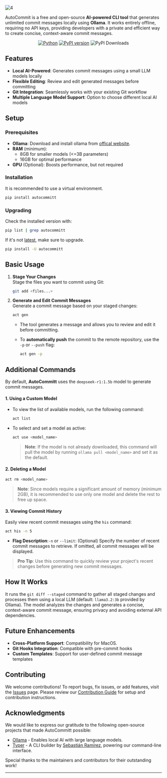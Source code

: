 ![4](https://github.com/user-attachments/assets/b2a26ff4-9261-4872-aceb-a7d9e803e972)



AutoCommit is a free and open-source **AI-powered CLI tool** that generates unlimited commit messages locally using **Ollama**. It works entirely offline, requiring no API keys, providing developers with a private and efficient way to create concise, context-aware commit messages.

<div align="center">

[![Python](https://img.shields.io/badge/python-3.10%2B-blue)](https://www.python.org/downloads/)
[![PyPI version](https://badge.fury.io/py/autocommitt.svg)](https://badge.fury.io/py/autocommitt)
![PyPI Downloads](https://static.pepy.tech/badge/autocommitt)

</div>

## Features

- **Local AI-Powered**: Generates commit messages using a small LLM models locally
- **Flexible Editing**: Review and edit generated messages before committing
- **Git Integration**: Seamlessly works with your existing Git workflow
- **Multiple Language Model Support**: Option to choose different local AI models

## Setup
### Prerequisites

- **Ollama**: Download and install ollama from [offical website](https://ollama.com/download).
- **RAM** (minimum):  
   - 8GB for smaller models (<=3B parameters)  
   - 16GB for optimal performance
- **GPU** (Optional): Boosts performance, but not required
  
### Installation

It is recommended to use a virtual environment.

```bash
pip install autocommitt
```

### Upgrading
Check the installed version with:
```bash
pip list | grep autocommitt
```

If it's not [latest](https://github.com/Spartan-71/AutoCommitt/releases/), make sure to upgrade.

```bash
pip install -U autocommitt
```


## Basic Usage

1. **Stage Your Changes**  
   Stage the files you want to commit using Git:  
   ```bash
   git add <files...>
   ```

2. **Generate and Edit Commit Messages**  
   Generate a commit message based on your staged changes:  
   ```bash
   act gen
   ```  

   - The tool generates a message and allows you to review and edit it before committing.  

   - To **automatically push** the commit to the remote repository, use the `-p` or `--push` flag:  
     ```bash
     act gen -p
     ```  

## Additional Commands

By default, **AutoCommitt** uses the `deepseek-r1:1.5b` model to generate commit messages.

#### 1. Using a Custom Model

- To view the list of available models, run the following command:
   ```bash
   act list
   ```
- To select and set a model as active:
   ```bash
   act use <model_name>
   ```
   > **Note**: If the model is not already downloaded, this command will pull the model by running `ollama pull <model_name>` and set it as the default.

#### 2. Deleting a Model

```bash
act rm <model_name>
```
> **Note**: Since models require a significant amount of memory (minimum 2GB), it is recommended to use only one model and delete the rest to free up space.



#### 3. Viewing Commit History

Easily view recent commit messages using the `his` command:

```bash
act his -n 5
```
- **Flag Description**:`-n` or `--limit`: (Optional) Specify the number of recent commit messages to retrieve. If omitted, all commit messages will be displayed.

> **Pro Tip**: Use this command to quickly review your project's recent changes before generating new commit messages.

## How It Works
It runs the `git diff --staged` command to gather all staged changes and processes them using a local LLM (default: `llama3.2:3b` provided by Ollama). The model analyzes the changes and generates a concise, context-aware commit message, ensuring privacy and avoiding external API dependencies.  

## Future Enhancements
- **Cross-Platform Support**: Compatibility for MacOS.
- **Git Hooks Integration**: Compatible with pre-commit hooks
- **Custom Templates**: Support for user-defined commit message templates

## Contributing

We welcome contributions! To report bugs, fix issues, or add features, visit the [Issues](https://github.com/Spartan-71/AutoCommitt/issues) page. Please review our [Contribution Guide](CONTRIBUTING.md) for setup and contribution instructions.


## Acknowledgments

We would like to express our gratitude to the following open-source projects that made AutoCommitt possible:


- [Ollama](https://ollama.ai/) - Enables local AI with large language models.
- [Typer](https://typer.tiangolo.com/) - A CLI builder by [Sebastián Ramírez](https://github.com/tiangolo), powering our command-line interface.

Special thanks to the maintainers and contributors for their outstanding work!

---
